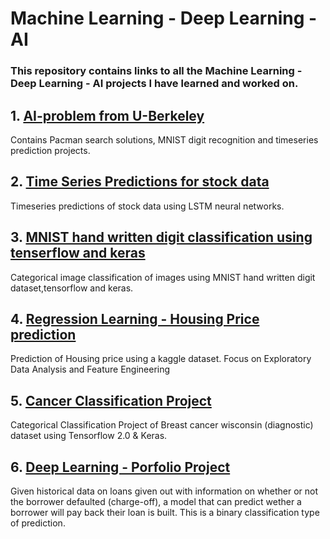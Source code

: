 # Machine Learning - Deep Learning - AI

### This repository contains links to all the Machine Learning - Deep Learning - AI projects I have learned and worked on.

## 1. [AI-problem from U-Berkeley](https://github.com/M87K452b/ai-berkley-experimentation)
Contains Pacman search solutions, MNIST digit recognition and timeseries prediction projects.

## 2. [Time Series Predictions for stock data](https://github.com/M87K452b/timeseries-prediction-lstm-applectock)
Timeseries predictions of stock data using LSTM neural networks.

## 3. [MNIST hand written digit classification using tenserflow and keras](https://github.com/M87K452b/mnist-image-classification)
Categorical image classification of images using MNIST hand written digit dataset,tensorflow and keras.

## 4. [Regression Learning - Housing Price prediction](https://github.com/M87K452b/regression-learning-housing-prices)
Prediction of Housing price using a kaggle dataset.
Focus on Exploratory Data Analysis and Feature Engineering

## 5. [Cancer Classification Project](https://github.com/M87K452b/breast-cancer-classification)
Categorical Classification Project of Breast cancer wisconsin (diagnostic) dataset using Tensorflow 2.0 & Keras.

## 6. [Deep Learning - Porfolio Project](https://github.com/M87K452b/deep-learning-loan-prediction)
Given historical data on loans given out with information on whether or not the borrower defaulted (charge-off), 
a model that can predict wether a borrower will pay back their loan is built. This is a binary classification type
of prediction.
